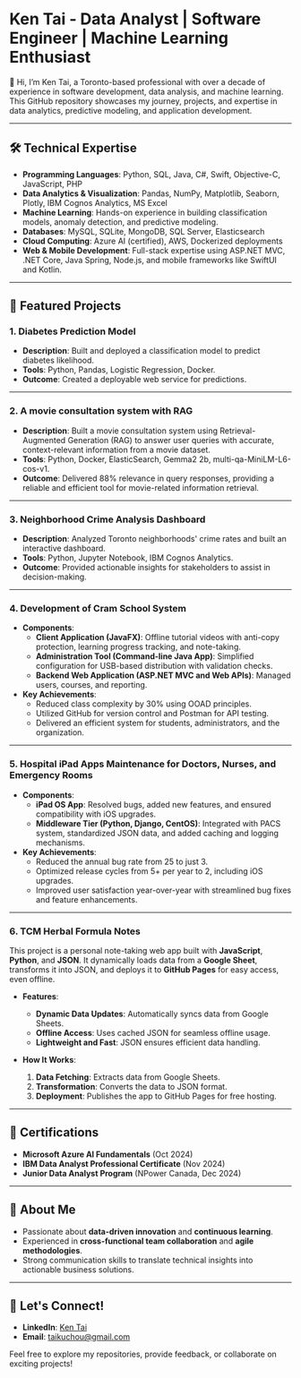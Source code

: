 # Ken Tai - Data Analyst | Software Engineer | Machine Learning Enthusiast

👋 Hi, I’m Ken Tai, a Toronto-based professional with over a decade of experience in software development, data analysis, and machine learning. This GitHub repository showcases my journey, projects, and expertise in data analytics, predictive modeling, and application development.

---

## 🛠 Technical Expertise
- **Programming Languages**: Python, SQL, Java, C#, Swift, Objective-C, JavaScript, PHP
- **Data Analytics & Visualization**: Pandas, NumPy, Matplotlib, Seaborn, Plotly, IBM Cognos Analytics, MS Excel
- **Machine Learning**: Hands-on experience in building classification models, anomaly detection, and predictive modeling.
- **Databases**: MySQL, SQLite, MongoDB, SQL Server, Elasticsearch
- **Cloud Computing**: Azure AI (certified), AWS, Dockerized deployments
- **Web & Mobile Development**: Full-stack expertise using ASP.NET MVC, .NET Core, Java Spring, Node.js, and mobile frameworks like SwiftUI and Kotlin.

---

## 📂 Featured Projects

### 1. **Diabetes Prediction Model**
- **Description**: Built and deployed a classification model to predict diabetes likelihood.
- **Tools**: Python, Pandas, Logistic Regression, Docker.
- **Outcome**: Created a deployable web service for predictions.

---

### 2. **A movie consultation system with RAG**
- **Description**: Built a movie consultation system using Retrieval-Augmented Generation (RAG) to answer user queries with accurate, context-relevant information from a movie dataset.
- **Tools**: Python, Docker, ElasticSearch, Gemma2 2b, multi-qa-MiniLM-L6-cos-v1.
- **Outcome**: Delivered 88% relevance in query responses, providing a reliable and efficient tool for movie-related information retrieval.

---

### 3. **Neighborhood Crime Analysis Dashboard**
- **Description**: Analyzed Toronto neighborhoods' crime rates and built an interactive dashboard.
- **Tools**: Python, Jupyter Notebook, IBM Cognos Analytics.
- **Outcome**: Provided actionable insights for stakeholders to assist in decision-making.

---

### 4. **Development of Cram School System**
- **Components**:
  - **Client Application (JavaFX)**: Offline tutorial videos with anti-copy protection, learning progress tracking, and note-taking.
  - **Administration Tool (Command-line Java App)**: Simplified configuration for USB-based distribution with validation checks.
  - **Backend Web Application (ASP.NET MVC and Web APIs)**: Managed users, courses, and reporting.
- **Key Achievements**:
  - Reduced class complexity by 30% using OOAD principles.
  - Utilized GitHub for version control and Postman for API testing.
  - Delivered an efficient system for students, administrators, and the organization.

---

### 5. **Hospital iPad Apps Maintenance for Doctors, Nurses, and Emergency Rooms**
- **Components**:
  - **iPad OS App**: Resolved bugs, added new features, and ensured compatibility with iOS upgrades.
  - **Middleware Tier (Python, Django, CentOS)**: Integrated with PACS system, standardized JSON data, and added caching and logging mechanisms.
- **Key Achievements**:
  - Reduced the annual bug rate from 25 to just 3.
  - Optimized release cycles from 5+ per year to 2, including iOS upgrades.
  - Improved user satisfaction year-over-year with streamlined bug fixes and feature enhancements.

---

### 6. **TCM Herbal Formula Notes**

This project is a personal note-taking web app built with **JavaScript**, **Python**, and **JSON**. It dynamically loads data from a **Google Sheet**, transforms it into JSON, and deploys it to **GitHub Pages** for easy access, even offline.

- **Features**:
  - **Dynamic Data Updates**: Automatically syncs data from Google Sheets.
  - **Offline Access**: Uses cached JSON for seamless offline usage.
  - **Lightweight and Fast**: JSON ensures efficient data handling.

- **How It Works**:
  1. **Data Fetching**: Extracts data from Google Sheets.
  2. **Transformation**: Converts the data to JSON format.
  3. **Deployment**: Publishes the app to GitHub Pages for free hosting.

---


## 📜 Certifications
- **Microsoft Azure AI Fundamentals** (Oct 2024)
- **IBM Data Analyst Professional Certificate** (Nov 2024)
- **Junior Data Analyst Program** (NPower Canada, Dec 2024)

---

## 🌟 About Me
- Passionate about **data-driven innovation** and **continuous learning**.
- Experienced in **cross-functional team collaboration** and **agile methodologies**.
- Strong communication skills to translate technical insights into actionable business solutions.

---

## 🔗 Let's Connect!
- **LinkedIn**: [Ken Tai](https://www.linkedin.com/in/ken-tai-kuchou/)
- **Email**: taikuchou@gmail.com

Feel free to explore my repositories, provide feedback, or collaborate on exciting projects!
